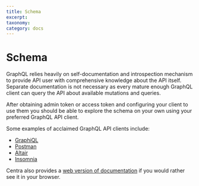 ```yaml
---
title: Schema
excerpt: 
taxonomy:
category: docs
---
```



# Schema

GraphQL relies heavily on self-documentation and introspection mechanism to provide
API user with comprehensive knowledge about the API itself. Separate documentation is not
necessary as every mature enough GraphQL client can query the API about available
mutations and queries.

After obtaining admin token or access token and configuring your client to use them
you should be able to explore the schema on your own using your preferred GraphQL API client.

Some examples of acclaimed GraphQL API clients include:
- <a target="_blank" href="https://github.com/graphql/graphiql">GraphiQL</a>
- <a target="_blank" href="https://www.postman.com/">Postman</a>
- <a target="_blank" href="https://altair.sirmuel.design/">Altair</a>
- <a target="_blank" href="https://insomnia.rest/">Insomnia</a>

Centra also provides a  <a href="https://docs.centra.com/graphql/">web version of documentation</a>
if you would rather see it in your browser.
